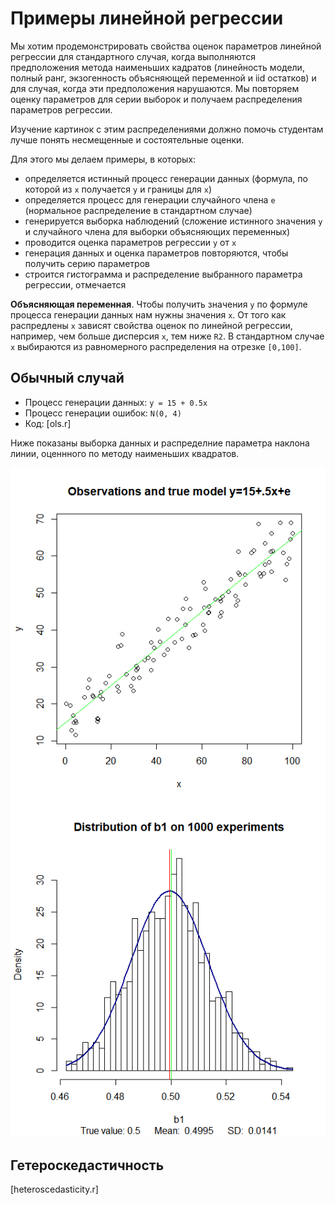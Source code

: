 Примеры линейной регрессии
===========================

Мы хотим продемонстрировать свойства оценок параметров 
линейной регрессии для стандартного случая, когда выполняются 
предположения метода наименьших кадратов (линейность модели,
полный ранг, экзогенность объясняющей переменной и iid остатков) 
и для случая, когда эти предположения нарушаются. Мы повторяем оценку
параметров для серии выборок и получаем распределения параметров
регрессии. 

Изучение картинок с этим распределениями должно помочь 
студентам лучше понять несмещенные и состоятельные оценки. 

Для этого мы делаем примеры, в которых:
- определяется истинный процесс генерации данных (формула, 
  по которой из `x` получается `y` и границы для `x`)
- определяется процесс для генерации случайного члена `e`  
  (нормальное распределение в стандартном случае)
- генерируется выборка наблюдений (сложение истинного значения `y`
  и случайного члена для выборки объясняющих переменных)
- проводится оценка параметров регрессии `y` от `х`
- генерация данных и оценка параметров повторяются, чтобы получить 
  серию параметров
- строится гистограмма и распределение выбранного параметра регрессии,
  отмечается 


**Объясняющая переменная**. Чтобы получить значения `y` по формуле 
процесса генерации данных нам нужны значения `x`. От того как распредлены 
`x` зависят свойства оценок по линейной регрессии, например, чем больше 
дисперсия `x`, тем ниже `R2`.
В стандартном случае `x` выбираются из равномерного распределения 
на отрезке `[0,100]`.


Обычный случай 
--------------

- Процесс генерации данных: `y = 15 + 0.5x`
- Процесс генерации ошибок: `N(0, 4)`
- Код: [ols.r]

Ниже показаны выборка данных и распределние параметра наклона линии,
оценнного по методу наименьших квадратов.

![](ols_true_model.png)
![](ols_b1.png)


Гетероскедастичность
--------------------

[heteroscedasticity.r]



